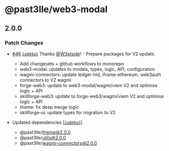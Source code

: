 # @past3lle/web3-modal

## 2.0.0

### Patch Changes

- [#46](https://github.com/PAST3LLE/monorepo/pull/46) [`2a889a5`](https://github.com/PAST3LLE/monorepo/commit/2a889a5432ed9ed656b09a5cfb8f87448c526080) Thanks [@W3stside](https://github.com/W3stside)! - Prepare packages for V2 update.

  - Add changesets + github workflows to monorepo
  - web3-modal: updates to modals, types, logic, API, configuration
  - wagmi-connectors: update ledger-hid, iframe-ethereum, web3auth connectors to V2 wagmi
  - forge-web3: update to web3-modal/wagmi/viem V2 and optimise logic + API
  - skillforge-web3: update to forge-web3/wagmi/viem V2 and optimise logic + API
  - theme: fix deep merge logic
  - skillforge-ui: update types for migration to V2

- Updated dependencies [[`2a889a5`](https://github.com/PAST3LLE/monorepo/commit/2a889a5432ed9ed656b09a5cfb8f87448c526080)]:
  - @past3lle/theme@2.0.0
  - @past3lle/utils@2.0.0
  - @past3lle/wagmi-connectors@2.0.0
